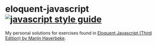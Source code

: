 # eloquent-javascript [![javascript style guide][standard-image]][standard-url]

My personal solutions for exercises found in [Eloquent Javascript (Third Edition) by Marijn Haverbeke](https://eloquentjavascript.net).

[standard-image]: https://img.shields.io/badge/code_style-standard-brightgreen.svg
[standard-url]: https://standardjs.com
